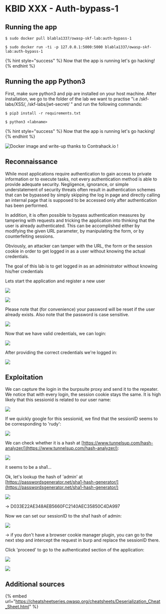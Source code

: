 # KBID XXX - Auth-bypass-1

## Running the app

```
$ sudo docker pull blabla1337/owasp-skf-lab:auth-bypass-1
```

```
$ sudo docker run -ti -p 127.0.0.1:5000:5000 blabla1337/owasp-skf-lab:auth-bypass-1
```

{% hint style="success" %}
Now that the app is running let's go hacking!
{% endhint %}

## Running the app Python3

First, make sure python3 and pip are installed on your host machine. After installation, we go to the folder of the lab we want to practise "i.e /skf-labs/XSS/, /skf-labs/jwt-secret/ " and run the following commands:

```
$ pip3 install -r requirements.txt
```

```
$ python3 <labname>
```

{% hint style="success" %}
Now that the app is running let's go hacking!
{% endhint %}

![Docker image and write-up thanks to Contrahack.io !](.gitbook/assets/screen-shot-2019-03-04-at-21.33.32.png)

## Reconnaissance

While most applications require authentication to gain access to private information or to execute tasks, not every authentication method is able to provide adequate security. Negligence, ignorance, or simple understatement of security threats often result in authentication schemes that can be bypassed by simply skipping the log in page and directly calling an internal page that is supposed to be accessed only after authentication has been performed.

In addition, it is often possible to bypass authentication measures by tampering with requests and tricking the application into thinking that the user is already authenticated. This can be accomplished either by modifying the given URL parameter, by manipulating the form, or by counterfeiting sessions.

Obviously, an attacker can tamper with the URL, the form or the session cookie in order to get logged in as a user without knowing the actual credentials.

The goal of this lab is to get logged in as an administrator without knowing his/her credentials

Lets start the application and register a new user

![](.gitbook/assets/auth-1-register1.png)

![](.gitbook/assets/auth-1-register2.png)

Please note that (for convenience) your password will be reset if the user already exists. Also note that the password is case sensitive.

![](.gitbook/assets/auth-1-register3.png)

Now that we have valid credentials, we can login:

![](.gitbook/assets/auth-1-login.png)

After providing the correct credentials we're logged in:

![](.gitbook/assets/auth-1-loggedin.png)

## Exploitation

We can capture the login in the burpsuite proxy and send it to the repeater. We notice that with every login, the session cookie stays the same. It is high likely that this sessionid is related to our user name:

![](.gitbook/assets/auth-1-repeater.png)

If we quickly google for this sessionid, we find that the sessionID seems to be corresponding to 'rudy':

![](.gitbook/assets/auth-1-google.png)

We can check whether it is a hash at [https://www.tunnelsup.com/hash-analyzer/](https://www.tunnelsup.com/hash-analyzer/):

![](.gitbook/assets/auth-1-sha1.png)

it seems to be a sha1...

Ok, let's lookup the hash of 'admin' at [https://passwordsgenerator.net/sha1-hash-generator/](https://passwordsgenerator.net/sha1-hash-generator/)

![](.gitbook/assets/auth-1-sha1-admin.png)

\-> D033E22AE348AEB5660FC2140AEC35850C4DA997

Now we can set our sessionID to the sha1 hash of admin:

![](.gitbook/assets/auth-1-setcookie.png)

\-> if you don't have a browser cookie manager plugin, you can go to the next step and intercept the request in burp and replace the sessionID there.

Click 'proceed' to go to the authenticated section of the application:

![](.gitbook/assets/auth-1-proceed.png)

![](.gitbook/assets/auth-1-loggedinasadmin.png)

## Additional sources

{% embed url="https://cheatsheetseries.owasp.org/cheatsheets/Deserialization_Cheat_Sheet.html" %}
